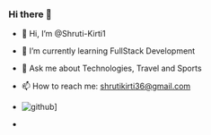 ### Hi there 👋
- 👋 Hi, I’m @Shruti-Kirti1
- 🌱 I’m currently learning FullStack Development
- 💬 Ask me about Technologies, Travel and Sports
- 📫 How to reach me: shrutikirti36@gmail.com

- ![github](https://img.shields.io/badge/GitHub-000000?style=for-the-badge&logo=GitHub&logoColor=white)]
- 
<!--
**Shruti-Kirti1/Shruti-Kirti1** is a ✨ _special_ ✨ repository because its `README.md` (this file) appears on your GitHub profile.

Here are some ideas to get you started:

- 🔭 I’m currently working on ...
- 🌱 I’m currently learning ...
- 👯 I’m looking to collaborate on ...
- 🤔 I’m looking for help with ...
- 💬 Ask me about ...
- 📫 How to reach me: ...
- 😄 Pronouns: ...
- ⚡ Fun fact: ...
-->
